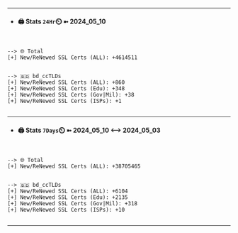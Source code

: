 

---
- #### 🖨️ **Stats** `24Hr`⏲️ ➼ 2024_05_10
```console


--> 🌐 Total
[+] New/ReNewed SSL Certs (ALL): +4614511


--> 🇧🇩 bd_ccTLDs
[+] New/ReNewed SSL Certs (ALL): +860
[+] New/ReNewed SSL Certs (Edu): +348
[+] New/ReNewed SSL Certs (Gov|Mil): +38
[+] New/ReNewed SSL Certs (ISPs): +1


```

---
- #### 🖨️ **Stats** `7Days`⏲️ ➼ 2024_05_10 <--> 2024_05_03
```console


--> 🌐 Total
[+] New/ReNewed SSL Certs (ALL): +38705465


--> 🇧🇩 bd_ccTLDs
[+] New/ReNewed SSL Certs (ALL): +6104
[+] New/ReNewed SSL Certs (Edu): +2135
[+] New/ReNewed SSL Certs (Gov|Mil): +318
[+] New/ReNewed SSL Certs (ISPs): +10


```

---

